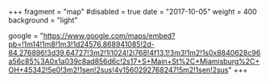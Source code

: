 +++
fragment = "map"
#disabled = true
date = "2017-10-05"
weight = 400
background = "light"

google = "https://www.google.com/maps/embed?pb=!1m14!1m8!1m3!1d24576.868941085!2d-84.276896!3d39.64727!3m2!1i1024!2i768!4f13.1!3m3!1m2!1s0x8840628c96a56c85%3A0x1a039c8ad856d6c!2s17+S+Main+St%2C+Miamisburg%2C+OH+45342!5e0!3m2!1sen!2sus!4v1560292768247!5m2!1sen!2sus"
+++
